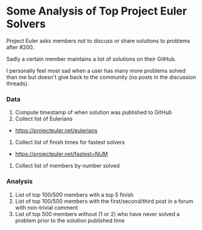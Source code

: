 # Some Analysis of Top Project Euler Solvers

Project Euler asks members not to discuss or share solutions to problems after #200.

Sadly a certain member maintains a list of solutions on their GitHub.

I personally feel most sad when a user has many more problems solved than me
but doesn't give back to the community (no posts in the discussion threads).

### Data

1. Compute timestamp of when solution was published to GitHub
1. Collect list of Eulerians
  * https://projecteuler.net/eulerians
1. Collect list of finish times for fastest solvers
  * https://projecteuler.net/fastest=NUM
1. Collect list of members by number solved

### Analysis

1. List of top 100/500 members with a top 5 finish
1. List of top 100/500 members with the first/second/third post in a forum with non-trivial comment
1. List of top 500 members without (1 or 2) who have never solved a problem prior to the solution published time
